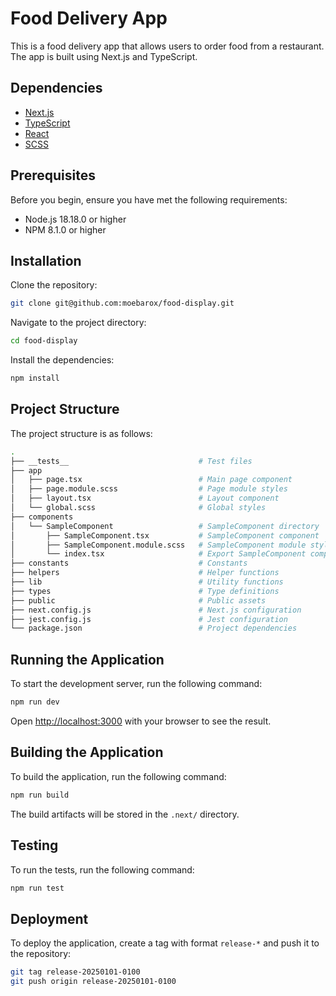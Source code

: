# Food Delivery App

This is a food delivery app that allows users to order food from a restaurant. The app is built using Next.js and TypeScript.

## Dependencies

- [Next.js](https://nextjs.org/)
- [TypeScript](https://www.typescriptlang.org/)
- [React](https://reactjs.org/)
- [SCSS](https://sass-lang.com/)

## Prerequisites

Before you begin, ensure you have met the following requirements:

- Node.js 18.18.0 or higher
- NPM 8.1.0 or higher

## Installation

Clone the repository:

```bash
git clone git@github.com:moebarox/food-display.git
```

Navigate to the project directory:

```bash
cd food-display
```

Install the dependencies:

```bash
npm install
```

## Project Structure

The project structure is as follows:

```bash
.
├── __tests__                             # Test files
├── app
│   ├── page.tsx                          # Main page component
│   ├── page.module.scss                  # Page module styles
│   ├── layout.tsx                        # Layout component
│   └── global.scss                       # Global styles
├── components
│   └── SampleComponent                   # SampleComponent directory
│       ├── SampleComponent.tsx           # SampleComponent component
│       ├── SampleComponent.module.scss   # SampleComponent module styles
│       └── index.tsx                     # Export SampleComponent component
├── constants                             # Constants
├── helpers                               # Helper functions
├── lib                                   # Utility functions
├── types                                 # Type definitions
├── public                                # Public assets
├── next.config.js                        # Next.js configuration
├── jest.config.js                        # Jest configuration
└── package.json                          # Project dependencies
```

## Running the Application

To start the development server, run the following command:

```bash
npm run dev
```

Open [http://localhost:3000](http://localhost:3000) with your browser to see the result.

## Building the Application

To build the application, run the following command:

```bash
npm run build
```

The build artifacts will be stored in the `.next/` directory.

## Testing

To run the tests, run the following command:

```bash
npm run test
```

## Deployment

To deploy the application, create a tag with format `release-*` and push it to the repository:

```bash
git tag release-20250101-0100
git push origin release-20250101-0100
```
